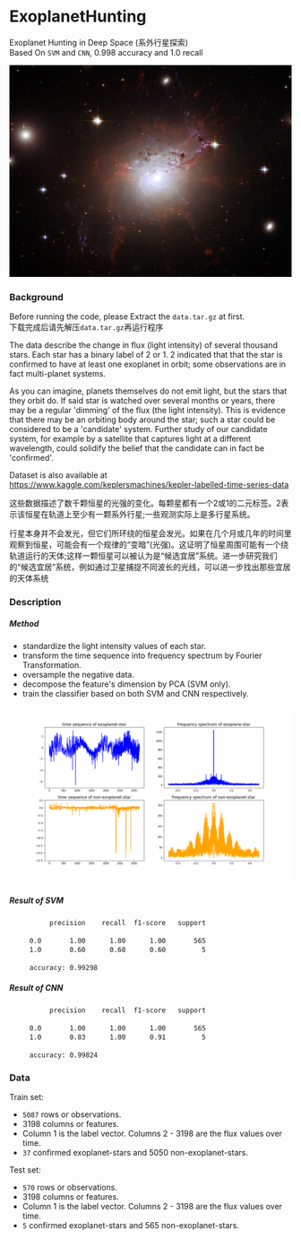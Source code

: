 # ExoplanetHunting
Exoplanet Hunting in Deep Space (系外行星探索)  
Based On `SVM` and `CNN`, 0.998 accuracy and 1.0 recall  

![avatar](images/star.jpg)   
### Background  
Before running the code, please Extract the `data.tar.gz` at first.  
下载完成后请先解压`data.tar.gz`再运行程序  

The data describe the change in flux (light intensity) of several thousand stars. Each star has a binary label of 2 or 1. 2 indicated that that the star is confirmed to have at least one exoplanet in orbit; some observations are in fact multi-planet systems.   

As you can imagine, planets themselves do not emit light, but the stars that they orbit do. If said star is watched over several months or years, there may be a regular 'dimming' of the flux (the light intensity). This is evidence that there may be an orbiting body around the star; such a star could be considered to be a 'candidate' system. Further study of our candidate system, for example by a satellite that captures light at a different wavelength, could solidify the belief that the candidate can in fact be 'confirmed'.  

Dataset is also available at https://www.kaggle.com/keplersmachines/kepler-labelled-time-series-data

这些数据描述了数千颗恒星的光强的变化。每颗星都有一个2或1的二元标签。2表示该恒星在轨道上至少有一颗系外行星;一些观测实际上是多行星系统。  

行星本身并不会发光，但它们所环绕的恒星会发光。如果在几个月或几年的时间里观察到恒星，可能会有一个规律的“变暗”(光强)。这证明了恒星周围可能有一个绕轨道运行的天体;这样一颗恒星可以被认为是“候选宜居”系统。进一步研究我们的“候选宜居”系统，例如通过卫星捕捉不同波长的光线，可以进一步找出那些宜居的天体系统

### Description
##### Method
* standardize the light intensity values of each star.
* transform the time sequence into frequency spectrum by Fourier Transformation.
* oversample the negative data.
* decompose the feature's dimension by PCA (SVM only).
* train the classifier based on both SVM and CNN respectively.  

![avatar](images/time2freq.png)  
##### Result of SVM
              precision    recall  f1-score   support

         0.0       1.00      1.00      1.00       565
         1.0       0.60      0.60      0.60         5
         
         accuracy: 0.99298  
##### Result of CNN  

              precision    recall  f1-score   support

         0.0       1.00      1.00      1.00       565
         1.0       0.83      1.00      0.91         5

         accuracy: 0.99824  

### Data  
Train set:  
* `5087` rows or observations.
* 3198 columns or features.
* Column 1 is the label vector. Columns 2 - 3198 are the flux values over time.
* `37` confirmed exoplanet-stars and 5050 non-exoplanet-stars.

Test set:  
* `570` rows or observations.
* 3198 columns or features.
* Column 1 is the label vector. Columns 2 - 3198 are the flux values over time.
* `5` confirmed exoplanet-stars and 565 non-exoplanet-stars.
